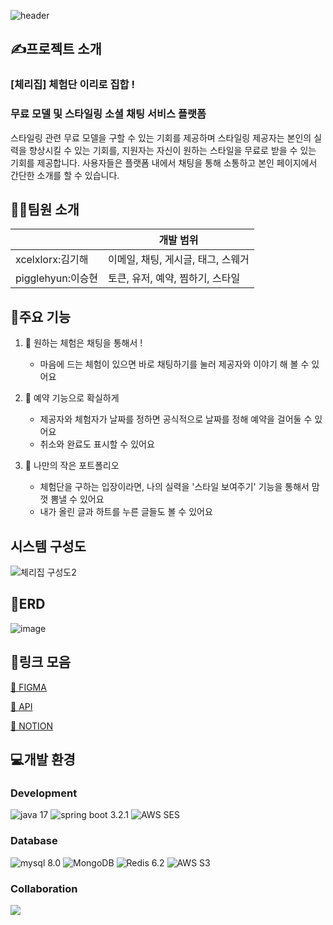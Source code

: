 ![header](https://capsule-render.vercel.app/api?type=transparent&text=🍒Cherry%House🍒&fontColor=C71C38)

## ✍프로젝트 소개
### [체리집] 체험단 이리로 집합 ! 
### 무료 모델 및 스타일링 소셜 채팅 서비스 플랫폼
스타일링 관련 무료 모델을 구할 수 있는 기회를 제공하며 스타일링 제공자는 본인의 실력을 향상시킬 수 있는 기회를, 지원자는 자신이 원하는 스타일을 무료로 받을 수 있는 기회를 제공합니다. 사용자들은 플랫폼 내에서 채팅을 통해 소통하고 본인 페이지에서 간단한 소개를 할 수 있습니다.

## 👩‍💻팀원 소개

|  | 개발 범위 | 
| --- | --- | 
| xcelxlorx:김기해 | 이메일, 채팅, 게시글, 태그, 스웨거  |
| pigglehyun:이승현 | 토큰, 유저, 예약, 찜하기, 스타일  |

## 🧩주요 기능

1. 💬 원하는 체험은 채팅을 통해서 !
    - 마음에 드는 체험이 있으면 바로 채팅하기를 눌러 제공자와 이야기 해 볼 수 있어요


2. 📝 예약 기능으로 확실하게
    - 제공자와 체험자가 날짜를 정하면 공식적으로 날짜를 정해 예약을 걸어둘 수 있어요
    - 취소와 완료도 표시할 수 있어요

3. 📅 나만의 작은 포트폴리오
    - 체험단을 구하는 입장이라면, 나의 실력을 '스타일 보여주기' 기능을 통해서 맘껏 뽐낼 수 있어요 
    - 내가 올린 글과 하트를 누른 글들도 볼 수 있어요

## 시스템 구성도
![체리집 구성도2](https://github.com/cherry-house/cherry-house-be/assets/96944649/e6e152be-a5f6-4295-ad2f-525d1cc57aa3)


## 📑ERD
![image](https://github.com/cherry-house/cherry-house-be/assets/78164014/2f74a412-647c-45ca-b20c-69f6a4d320a1)


## 🔗링크 모음

 [🍒 FIGMA](https://www.figma.com/file/lF9STwnTFbphGjbTDwlOpc/cherry_house_figma?type=design&node-id=76-638&mode=design&t=mqvtbbtwhofRsWl6-0)   


 [🍒 API](https://cherry-house.notion.site/API-a400a1d3484d497c9865cc48954ed5b0?pvs=4)

  [🍒 NOTION](https://cherry-house.notion.site/b9f54c05f7ef4ca784ceb089cd3913e1?pvs=4)

## 💻개발 환경

### Development
![java 17](https://img.shields.io/badge/-Java%2017-ED8B00?style=for-the-badge&logo=java&logoColor=white&s=22) ![spring boot 3.2.1](https://img.shields.io/badge/Spring%20boot%203.2.1-6DB33F?style=for-the-badge&logo=springboot&logoColor=white) ![AWS SES](https://img.shields.io/badge/-AWS%20SES-232F3E?style=for-the-badge&logo=amazon-aws&logoColor=white)

### Database
![mysql 8.0](https://img.shields.io/badge/MySQL%208.0-005C84?style=for-the-badge&logo=mysql&logoColor=white) ![MongoDB](https://img.shields.io/badge/-MongoDB-47A248?style=for-the-badge&logo=mongodb&logoColor=white) ![Redis 6.2](https://img.shields.io/badge/Redis%206.2-DC382D?style=for-the-badge&logo=Redis&logoColor=white)
 ![AWS S3](https://img.shields.io/badge/AWS%20S3-569A31?style=for-the-badge&logo=amazons3&logoColor=white)

### Collaboration
<img src="https://img.shields.io/badge/GitHub-181717?style=for-the-badge&logo=GitHub&logoColor=white">
